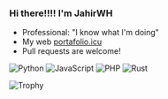 ### Hi there!!!! I'm JahirWH  
-  Professional: "I know what I'm doing"  
-  My web [portafolio.icu](https://www.portafolio.icu/)  
- Pull requests are welcome!
 
![Python](https://img.shields.io/badge/-Python-3776AB?style=flat-square&logo=python&logoColor=white)
![JavaScript](https://img.shields.io/badge/-JavaScript-F7DF1E?style=flat-square&logo=javascript&logoColor=black)
![PHP](https://img.shields.io/badge/-PHP-777BB4?style=flat-square&logo=php&logoColor=white)
![Rust](https://img.shields.io/badge/-Rust-000000?style=flat-square&logo=rust&logoColor=white)

![Trophy](https://github-profile-trophy.vercel.app/?username=JahirWH&theme=darkhub&no-frame=true&margin-w=15)
